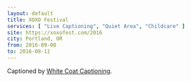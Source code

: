```yaml
---
layout: default
title: XOXO Festival
services: [ "Live Captioning", "Quiet Area", "Childcare" ]
site: https://xoxofest.com/2016
city: Portland, OR
from: 2016-09-08
to: 2016-09-11
---
```


Captioned by [White Coat Captioning](http://www.whitecoatcaptioning.com/).
